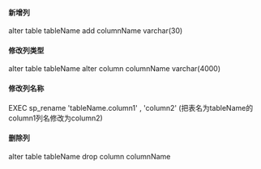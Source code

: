 #### 新增列
alter table tableName add columnName varchar(30)  
#### 修改列类型
alter table tableName alter column columnName varchar(4000) 

#### 修改列名称
EXEC  sp_rename   'tableName.column1' , 'column2'  (把表名为tableName的column1列名修改为column2)

#### 删除列
alter table tableName drop column columnName   